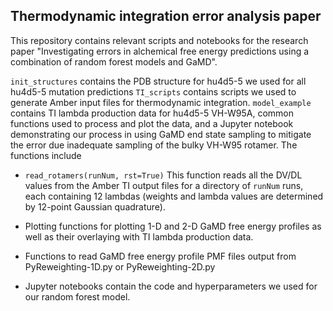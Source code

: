 ## Thermodynamic integration error analysis paper 

This repository contains relevant scripts and notebooks for the research paper "Investigating errors in alchemical free energy predictions using a combination of random forest models and GaMD". 

`init_structures` contains the PDB structure for hu4d5-5 we used for all hu4d5-5 mutation predictions
`TI_scripts` contains scripts we used to generate Amber input files for thermodynamic integration.
`model_example` contains TI lambda production data for hu4d5-5 VH-W95A, common functions used to process and plot the data, and a Jupyter notebook demonstrating our process in using GaMD end state sampling to mitigate the error due inadequate sampling of the bulky VH-W95 rotamer. The functions include

- `read_rotamers(runNum, rst=True)`
This function reads all the DV/DL values from the Amber TI output files for a directory of `runNum` runs, each containing 12 lambdas (weights and lambda values are determined by 12-point Gaussian quadrature). 

- Plotting functions for plotting 1-D and 2-D GaMD free energy profiles as well as their overlaying with TI lambda production data.

- Functions to read GaMD free energy profile PMF files output from PyReweighting-1D.py or PyReweighting-2D.py

- Jupyter notebooks contain the code and hyperparameters we used for our random forest model.

